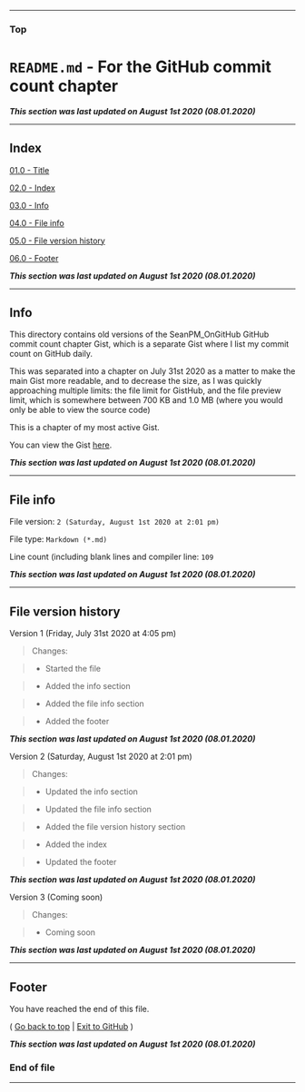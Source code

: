
***

### Top

# `README.md` - For the GitHub commit count chapter

***This section was last updated on August 1st 2020 (08.01.2020)***

***

## Index

[01.0 - Title](#Top)

[02.0 - Index](#Index)

[03.0 - Info](#Info)

[04.0 - File info](#File-info)

[05.0 - File version history](#File-version-history)

[06.0 - Footer](#Footer)

***This section was last updated on August 1st 2020 (08.01.2020)***

***

## Info

This directory contains old versions of the SeanPM_OnGitHub GitHub commit count chapter Gist, which is a separate Gist where I list my commit count on GitHub daily.

This was separated into a chapter on July 31st 2020 as a matter to make the main Gist more readable, and to decrease the size, as I was quickly approaching multiple limits: the file limit for GistHub, and the file preview limit, which is somewhere between 700 KB and 1.0 MB (where you would only be able to view the source code)

This is a chapter of my most active Gist.

You can view the Gist [here](https://gist.github.com/seanpm2001/29fa0c879166add0d709888b95376d70/).

***This section was last updated on August 1st 2020 (08.01.2020)***

***

## File info

File version: `2 (Saturday, August 1st 2020 at 2:01 pm)`

File type: `Markdown (*.md)`

Line count (including blank lines and compiler line: `109`

***This section was last updated on August 1st 2020 (08.01.2020)***

***

## File version history

Version 1 (Friday, July 31st 2020 at 4:05 pm)

> Changes:

> * Started the file

> * Added the info section

> * Added the file info section

> * Added the footer

***This section was last updated on August 1st 2020 (08.01.2020)***

Version 2 (Saturday, August 1st 2020 at 2:01 pm)

> Changes:

> * Updated the info section

> * Updated the file info section

> * Added the file version history section

> * Added the index

> * Updated the footer

***This section was last updated on August 1st 2020 (08.01.2020)***

Version 3 (Coming soon)

> Changes:

> * Coming soon

***This section was last updated on August 1st 2020 (08.01.2020)***

***

## Footer

You have reached the end of this file.

( [Go back to top](#Top) | [Exit to GitHub](https://github.com) )

***This section was last updated on August 1st 2020 (08.01.2020)***

### End of file

***
